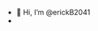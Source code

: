 - 👋 Hi, I’m @erickB2041
-

<!---
erickB2041/erickB2041 is a ✨ special ✨ repository because its `README.md` (this file) appears on your GitHub profile.
You can click the Preview link to take a look at your changes.
--->
